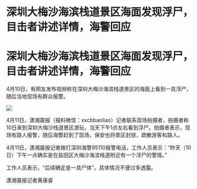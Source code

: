 # 深圳大梅沙海滨栈道景区海面发现浮尸，目击者讲述详情，海警回应

# 深圳大梅沙海滨栈道景区海面发现浮尸，目击者讲述详情，海警回应

4月10日，有网友发布视频称在深圳大梅沙海滨栈道景区的海面上看到一具浮尸，随后当地现场有群众报警。

![](https://inews.gtimg.com/om_bt/O9Rwh7TS_7nR8PpdEd6eWTUtLWwxYirSCosj6LIveIUbsAA/1000)

4月11日，潇湘晨报（报料微信：xxcbbaoliao）记者联系现场拍摄者，拍摄者称10日来到深圳大梅沙栈道景区游玩，当天下午1点左右看到浮尸。拍摄者表示，现场有路人报警，随后海警赶到了现场，保安也将景区封锁，疏散游客和路人。

4月11日，潇湘晨报记者拨打深圳海警95110报警电话，工作人员表示：“昨天（10日）下午一点确实是在盐田区大梅沙海滨栈道附近有一个浮尸的警情。”

工作人员表示，“后续确定是一具尸体”，具体情况不便过多透露。

潇湘晨报记者黄康睿

